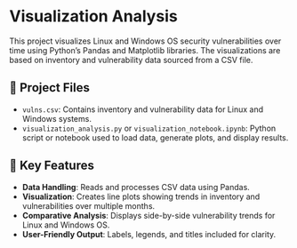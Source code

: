 # Visualization Analysis

This project visualizes Linux and Windows OS security vulnerabilities over time using Python’s Pandas and Matplotlib libraries. The visualizations are based on inventory and vulnerability data sourced from a CSV file.

## 📂 Project Files
- `vulns.csv`: Contains inventory and vulnerability data for Linux and Windows systems.
- `visualization_analysis.py` or `visualization_notebook.ipynb`: Python script or notebook used to load data, generate plots, and display results.

## 🔑 Key Features
- **Data Handling**: Reads and processes CSV data using Pandas.
- **Visualization**: Creates line plots showing trends in inventory and vulnerabilities over multiple months.
- **Comparative Analysis**: Displays side-by-side vulnerability trends for Linux and Windows OS.
- **User-Friendly Output**: Labels, legends, and titles included for clarity.
